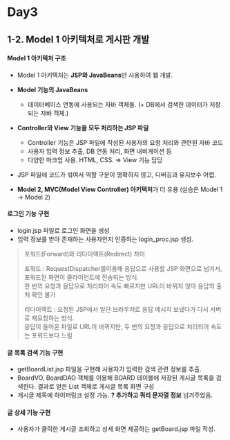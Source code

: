 # Day3

## 1-2. Model 1 아키텍처로 게시판 개발

#### Model 1 아키텍처 구조

  - Model 1 아키텍처는 **JSP와 JavaBeans**만 사용하여 웹 개발.
  - **Model 기능의 JavaBeans**

    - 데이터베이스 연동에 사용되는 자바 객체들. (+ DB에서 검색한 데이터가 저장되는 자바 객체.)
  
  - **Controller와 View 기능을 모두 처리하는 JSP 파일**
  
    - Controller 기능은 JSP 파일에 작성된 사용자의 요청 처리와 관련된 자바 코드
    - 사용자 입력 정보 추출, DB 연동 처리, 화면 내비게이션 등
    - 다양한 마크업 사용. HTML, CSS. => View 기능 담당
  
  - JSP 파일에 코드가 섞여서 역할 구분이 명확하지 않고, 디버깅과 유지보수 어렵.
  - **Model 2, MVC(Model View Controller) 아키텍처**가 더 유용 (실습은 Model 1 -> Model 2)


#### 로그인 기능 구현

  - login.jsp 파일로 로그인 화면을 생성
  - 입력 정보를 받아 존재하는 사용자인지 인증하는 login_proc.jsp 생성.
  
  > 포워드(Forward)와 리다이렉트(Redirect) 차이 <br>
  > 
  > 포워드 : RequestDispatcher를이용해 응답으로 사용할 JSP 화면으로 넘겨서, 포워드된 화면이 클라이언트에 전송되는 방식. <br>
  >     한 번의 요청과 응답으로 처리되어 속도 빠르지만 URL이 바뀌지 않아 응답의 출처 확인 불가
  > 
  > 리다이렉트 : 요청된 JSP에서 일단 브라우저로 응답 메시지 보냈다가 다시 서버로 재요청하는 방식. <br>
  >     응답이 들어온 파일로 URL이 바뀌지만, 두 번의 요청과 응답으로 처리되어 속도는 포워드보다 느림
  
  
#### 글 목록 검색 기능 구현

  - getBoardList.jsp 파일을 구현해 사용자가 입력한 검색 관련 정보를 추출.
  - BoardVO, BoardDAO 객체를 이용해 BOARD 테이블에 저장된 게시글 목록을 검색한다. 결과로 얻은 List<BoardVO> 객체로 게시글 목록 화면 구성
  - 게시글 제목에 하이퍼링크 설정 가능. **? 추가하고 쿼리 문자열 정보** 넘겨주었음.
  
#### 글 상세 기능 구현

  - 사용자가 클릭한 게시글 조회하고 상세 화면 제공하는 getBoard.jsp 파일 작성.
  
